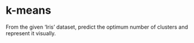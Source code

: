 # k-means
From the given ‘Iris’ dataset, predict the optimum number of clusters and represent it visually.
